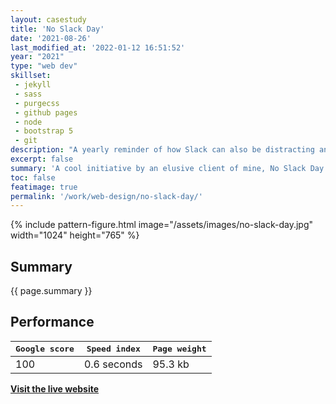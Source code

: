 ```yaml
---
layout: casestudy
title: 'No Slack Day'
date: '2021-08-26'
last_modified_at: '2022-01-12 16:51:52'
year: "2021"
type: "web dev"
skillset: 
 - jekyll
 - sass
 - purgecss
 - github pages
 - node
 - bootstrap 5
 - git
description: "A yearly reminder of how Slack can also be distracting and counter-productive."
excerpt: false
summary: 'A cool initiative by an elusive client of mine, No Slack Day is a yearly reminder of how a communication tool can also be distracting and counter-productive. Built using Jekyll and light imagery, I <strong>achieved an amazingly fast performance</strong> for a modern-looking landing page.'
toc: false
featimage: true
permalink: '/work/web-design/no-slack-day/'
---
```

{% include pattern-figure.html image="/assets/images/no-slack-day.jpg" width="1024" height="765" %}

<h2 class="text-center text-uppercase">Summary</h2>

<p class="lead">{{ page.summary }}</p>

<h2 class="text-center text-uppercase">Performance</h2>

<table class="table table-borderless table-sm mt-4 mb-5">
  <thead>
    <tr>
      <th scope="col" class="align-top text-center fw-bold"><kbd>Google score</kbd></th>
      <th scope="col" class="align-top text-center fw-bold"><kbd>Speed index</kbd></th>
      <th scope="col" class="align-top text-center fw-bold"><kbd>Page weight</kbd></th>
    </tr>
  </thead>
  <tbody>
    <tr>
      <td class="text-center fs-1">100</td>
      <td class="text-center fs-1 fw-bold">0.6 seconds</td>
      <td class="text-center fs-1">95.3 kb</td>
    </tr>
  </tbody>
</table>

<div class="text-center my-5 py-5">
  <a class="btn btn-lg btn-m2m btn-m2m-cta py-3 px-4 fw-bold" href="https://noslackday.org" title="Visit the live website"><span class="text-uppercase fs-4"><strong>Visit the live website</strong></span></a>
</div>